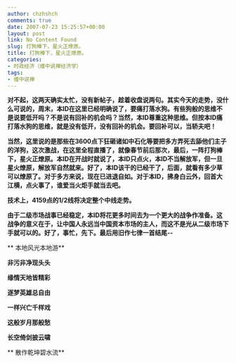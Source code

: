```yaml
---
author: chzhshch
comments: true
date: 2007-07-23 15:25:57+00:00
layout: post
link: No Content Found
slug: 打狗棒下，星火正燎原。
title: 打狗棒下，星火正燎原。
categories:
- 时政经济（缠中说禅经济学）
tags:
- 缠中说禅
---
```


			

**对不起，这两天确实太忙，没有新帖子，趁着收盘说两句。其实今天的走势，没什么可说的，周末，本ID在这里已经明确说了，要痛打落水狗。有些狗般的思维不是说要低开吗？不是说有回补的机会吗？当然，本ID尊重这种思维。但按本ID痛打落水狗的思维，就是没有低开，没有回补的机会。要回补可以，当轿夫吧！**

**当然，这里说的是那些在3600点下狂砸诸如中石化等要把多方弄死去舔他们主子的洋狗，这次激战，在这里全程直播了，就像春节前后那次，最后，一阵打狗棒下，星火正燎原。本ID在开战时就说了，本ID只点火，本ID不当解放军，但一旦星火燎原，解放军自然就来。好了，本ID该干的已经干了，后面，就看有多少草可以燎原了。对于多方来说，现在已进退自如。对于本ID，拂身白云外，回首大江横，点火事了，谁爱当火炬手就当去吧。**

**技术上，4159点的1/2线将决定整个中线走势。**

**由于二级市场战事已经稳定，本ID将花更多时间去为一个更大的战争作准备。这战争的意义在于，让中国人永远当中国资本市场的主人，而这不是光从二级市场下手就可以的。好了，事忙，先下。最后用旧作七律一首结尾--**

**                本地风光本地游**

  
**非污非净现头头**

  
**缘情天地皆精彩**

  
**逐梦英雄总自由**

  
**一样兴亡千样戏**

  
**这般岁月那般愁**

  
**长空倚剑披云啸**

  
** 散作乾坤碧水流**  

